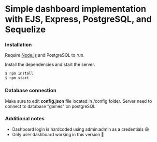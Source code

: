 # Simple dashboard implementation with EJS, Express, PostgreSQL, and Sequelize

### Installation

Require [Node.js](https://nodejs.org/) and PostgreSQL to run.

Install the dependencies and start the server.

```sh
$ npm install
$ npm start
```

### Database connection

Make sure to edit **config.json** file located in /config folder. Server need to connect to database "games" on postgreSQL

### Additional notes

- Dashboard login is hardcoded using admin:admin as a credentials 😆
- Only user dashboard working in this version 🙏
